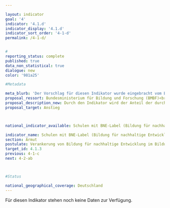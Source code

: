 ```yaml
---

layout: indicator        
goal: '4'        
indicator: '4.1.d'        
indicator_display: '4.1.d'        
indicator_sort_order: '4-1-d'        
permalink: /4-1-d/        


#
reporting_status: complete        
published: true        
data_non_statistical: true        
dialogue: new
color: '981a25'

#Metadata  

meta_blurb: 'Der Vorschlag für diesen Indikator wurde eingebracht vom Bundesministerium für Bildung und Forschung (BMBF)..'
proposal_ressort: Bundesministerium für Bildung und Forschung (BMBF)<br>Bundesministerium für Umwelt, Naturschutz, nukleare Sicherheit und Verbraucherschutz (BMUV)<br>Bundesministerium für wirtschaftliche Zusammenarbeit und Entwicklung (BMZ)
proposal_description_new: Durch den Indikator wird der Anteil der durch BNE-Schullabel ausgezeichneten Schulen in Deutschland an der Gesamtzahl der allgemein- und berufsbildenden Schulen dargestellt. Der Indikator bildet das besondere Engagement der Schulen für eine Verankerung von Bildung für nachhaltige Entwicklung (BNE) im Unterricht, in der Schulentwicklung sowie in der Schule als Ganzes ab.
proposal_target: Anstieg   



national_indicator_available: Schulen mit BNE-Label (Bildung für nachhaltige Entwicklung)       

indicator_name: Schulen mit BNE-Label (Bildung für nachhaltige Entwicklung)         
section: Armut        
postulate: Verankerung von Bildung für nachhaltige Entwicklung im Bildungssystem vorantreiben       
target_id: 4.1.3        
previous: 4-1-c       
next: 4-2-ab        



#Status        

national_geographical_coverage: Deutschland               
---
```

Für diesen Indikator stehen noch keine Daten zur Verfügung.
